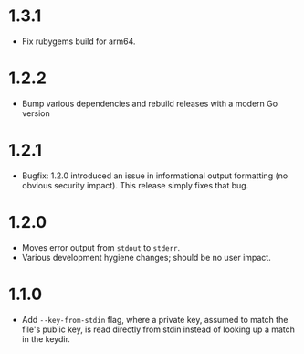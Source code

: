 # 1.3.1

* Fix rubygems build for arm64.

# 1.2.2

* Bump various dependencies and rebuild releases with a modern Go version

# 1.2.1

* Bugfix: 1.2.0 introduced an issue in informational output formatting (no obvious security impact).
  This release simply fixes that bug.

# 1.2.0

* Moves error output from `stdout` to `stderr`.
* Various development hygiene changes; should be no user impact.

# 1.1.0

* Add `--key-from-stdin` flag, where a private key, assumed to match the file's public key, is read
  directly from stdin instead of looking up a match in the keydir.
